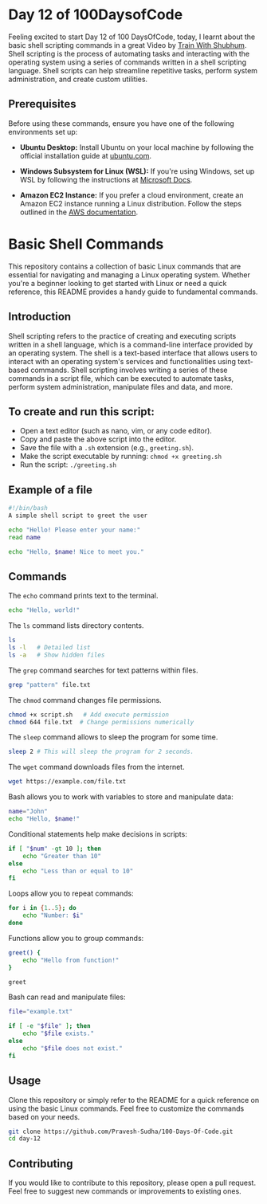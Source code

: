 # Day 12 of 100DaysofCode

Feeling excited to start Day 12 of 100 DaysOfCode, today, I learnt about the basic shell scripting commands in a great Video by [Train With Shubhum](https://youtube.com/playlist?list=PLlfy9GnSVerQr-Se9JRE_tZJk3OUoHCkh&si=RpQBLv9geaalTCek). Shell scripting is the process of automating tasks and interacting with the operating system using a series of commands written in a shell scripting language. Shell scripts can help streamline repetitive tasks, perform system administration, and create custom utilities.

## Prerequisites

Before using these commands, ensure you have one of the following environments set up:

- **Ubuntu Desktop:** Install Ubuntu on your local machine by following the official installation guide at [ubuntu.com](https://ubuntu.com/download/desktop).

- **Windows Subsystem for Linux (WSL):** If you're using Windows, set up WSL by following the instructions at [Microsoft Docs](https://docs.microsoft.com/en-us/windows/wsl/install).

- **Amazon EC2 Instance:** If you prefer a cloud environment, create an Amazon EC2 instance running a Linux distribution. Follow the steps outlined in the [AWS documentation](https://aws.amazon.com/getting-started/hands-on/run-your-app-using-amazon-ec2/).

# Basic Shell Commands

This repository contains a collection of basic Linux commands that are essential for navigating and managing a Linux operating system. Whether you're a beginner looking to get started with Linux or need a quick reference, this README provides a handy guide to fundamental commands.

## Introduction

Shell scripting refers to the practice of creating and executing scripts written in a shell language, which is a command-line interface provided by an operating system. The shell is a text-based interface that allows users to interact with an operating system's services and functionalities using text-based commands. Shell scripting involves writing a series of these commands in a script file, which can be executed to automate tasks, perform system administration, manipulate files and data, and more.

## To create and run this script:

- Open a text editor (such as nano, vim, or any code editor).
- Copy and paste the above script into the editor.
- Save the file with a `.sh` extension (e.g., `greeting.sh`).
- Make the script executable by running: `chmod +x greeting.sh`
- Run the script: `./greeting.sh`

## Example of a file

``` bash
#!/bin/bash
A simple shell script to greet the user

echo "Hello! Please enter your name:"
read name

echo "Hello, $name! Nice to meet you."
```

## Commands

The `echo` command prints text to the terminal.

```bash
echo "Hello, world!"
```

The `ls` command lists directory contents.

```bash
ls
ls -l   # Detailed list
ls -a   # Show hidden files
```

The `grep` command searches for text patterns within files.

```bash
grep "pattern" file.txt
```

The `chmod` command changes file permissions.

```bash
chmod +x script.sh   # Add execute permission
chmod 644 file.txt  # Change permissions numerically
```

The `sleep` command allows to sleep the program for some time.

```bash
sleep 2 # This will sleep the program for 2 seconds.
```

The `wget` command downloads files from the internet.

```bash
wget https://example.com/file.txt
```

Bash allows you to work with variables to store and manipulate data:

```bash
name="John"
echo "Hello, $name!"
```

Conditional statements help make decisions in scripts:

```bash
if [ "$num" -gt 10 ]; then
    echo "Greater than 10"
else
    echo "Less than or equal to 10"
fi
```

Loops allow you to repeat commands:

```bash
for i in {1..5}; do
    echo "Number: $i"
done
```

Functions allow you to group commands:

```bash
greet() {
    echo "Hello from function!"
}

greet
```

Bash can read and manipulate files:

```bash
file="example.txt"

if [ -e "$file" ]; then
    echo "$file exists."
else
    echo "$file does not exist."
fi
```

## Usage

Clone this repository or simply refer to the README for a quick reference on using the basic Linux commands. Feel free to customize the commands based on your needs.

```bash
git clone https://github.com/Pravesh-Sudha/100-Days-Of-Code.git
cd day-12
```

## Contributing

If you would like to contribute to this repository, please open a pull request. Feel free to suggest new commands or improvements to existing ones.
